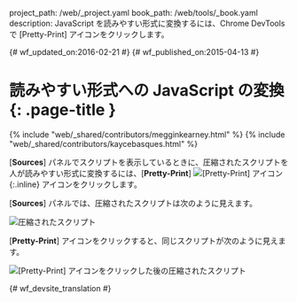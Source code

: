 project_path: /web/_project.yaml
book_path: /web/tools/_book.yaml
description: JavaScript を読みやすい形式に変換するには、Chrome DevTools で [Pretty-Print] アイコンをクリックします。

{# wf_updated_on:2016-02-21 #}
{# wf_published_on:2015-04-13 #}

# 読みやすい形式への JavaScript の変換 {: .page-title }

{% include "web/_shared/contributors/megginkearney.html" %}
{% include "web/_shared/contributors/kaycebasques.html" %}

[**Sources**] パネルでスクリプトを表示しているときに、圧縮されたスクリプトを人が読みやすい形式に変換するには、[**Pretty-Print**]
![[Pretty-Print] アイコン](imgs/prettyprint-icon.png){:.inline} アイコンをクリックします。


[**Sources**] パネルでは、圧縮されたスクリプトは次のように見えます。

![圧縮されたスクリプト](imgs/pretty-print-off.jpg)

[**Pretty-Print**] アイコンをクリックすると、同じスクリプトが次のように見えます。

![[Pretty-Print] アイコンをクリックした後の圧縮されたスクリプト](imgs/pretty-print-on.jpg)


{# wf_devsite_translation #}
